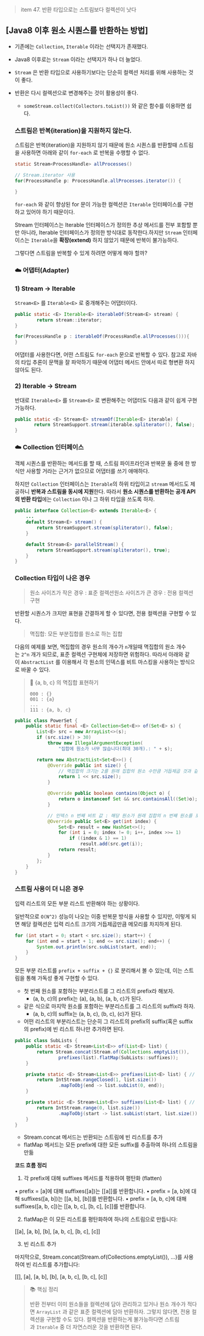 > item 47. 반환 타입으로는 스트림보다 컬렉션이 낫다
> 

## [**Java8 이후 원소 시퀀스를 반환하는 방법**]

- 기존에는 `Collection`, `Iterable` 이라는 선택지가 존재했다.
- Java8 이후로는 `Stream` 이라는 선택지가 하나 더 늘었다.
- `Stream` 은 반환 타입으로 사용하기보다는 단순히 컬렉션 처리를 위해 사용하는 것이 좋다.
- 반환은 다시 컬렉션으로 변경해주는 것이 활용성이 좋다.
    - `someStream.collect(Collectors.toList())` 와 같은 함수를 이용하면 쉽다.
    
    ### 스트림은 반복(iteration)을 지원하지 않는다.
    
    스트림은 반복(iteration)을 지원하지 않기 때문에 원소 시퀀스를 반환할때 스트림을 사용하면 아래와 같이 `for-each` 로 반복을 수행할 수 없다.
    
    ```java
    static Stream<ProcessHandle> allProcesses()
    
    // Stream.iterator 사용
    for(ProcessHandle p: ProcessHandle.allProcesses.iterator()) {
    
    }
    ```
    
    `for-each` 와 같이 향상된 for 문이 가능한 컬렉션은 `Iterable` 인터페이스를 구현하고 있어야 하기 때문이다. 
    
    Stream 인터페이스는 Iterable 인터페이스가 정의한 추상 메서드를 전부 포함할 뿐만 아니라, Iterable 인터페이스가 정의한 방식대로 동작한다.하지만 `Stream` 인터페이스는 `Iterable`을 **확장(extend)** 하지 않았기 때문에 반복이 불가능하다.
    
    
    그렇다면 스트림을 반복할 수 있게 하려면 어떻게 해야 할까?
    
    ### ☁️ 어댑터(Adapter)
    
    ### 1) Stream -> Iterable
    
    `Stream<E>` 를 `Iterable<E>` 로 중개해주는 어댑터이다.
    
    ```java
    public static <E> Iterable<E> iterableOf(Stream<E> stream) {
            return stream::iterator;
    }
    ```
    
    ```java
    for(ProcessHandle p : iterableOf(ProcessHandle.allProcesses())){
    }
    ```
    
    어댑터를 사용한다면, 어떤 스트림도 `for-each` 문으로 반복할 수 있다. 참고로 자바의 타입 추론이 문맥을 잘 파악하기 때문에 어댑터 메서드 안에서 따로 형변환 하지 않아도 된다.
    
    ### 2) Iterable -> Stream
    
    반대로 `Iterable<E>` 를 `Stream<E>` 로 변환해주는 어댑터도 다음과 같이 쉽게 구현 가능하다.
    
    ```java
    public static <E> Stream<E> streamOf(Iterable<E> iterable) {
           return StreamSupport.stream(iterable.spliterator(), false);
    }
    ```
    
    ### ☁️ Collection 인터페이스
    
    객체 시퀀스를 반환하는 메서드를 할 때, 스트림 파이프라인과 반복문 둘 중에 한 방식만 사용할 거라는 근거가 없으므로 어댑터를 쓰기 애매하다.
    
    하지만 `Collection` 인터페이스는 `Iterable`의 하위 타입이고 `stream` 메서드도 제공하니 **반복과 스트림을 동시에 지원**한다. 따라서 **원소 시퀀스를 반환하는 공개 API의 반환 타입**에는 `Collection` 이나 그 하위 타입을 쓰도록 하자.
    
    ```java
    public interface Collection<E> extends Iterable<E> {
        ...
        default Stream<E> stream() {
            return StreamSupport.stream(spliterator(), false);
        }
    
        default Stream<E> parallelStream() {
            return StreamSupport.stream(spliterator(), true);
        }
    }
    ```
    
    ### Collection 타입이 나은 경우
    
    > 원소 사이즈가 작은 경우 : 표준 컬렉션원소 사이즈가 큰 경우 : 전용 컬렉션 구현
    > 
    
    반환할 시퀀스가 크지만 표현을 간결하게 할 수 있다면, 전용 컬렉션을 구현할 수 있다.
    
    > 멱집합: 모든 부분집합를 원소로 하는 집합
    > 
    
    다음의 예제를 보면, 멱집합의 경우 원소의 개수가 `n`개일때 멱집합의 원소 개수는 `2^n` 개가 되므로, 표준 컬렉션 구현체에 저장하면 위험하다. 따라서 아래와 같이 `AbstractList` 를 이용해서 각 원소의 인덱스를 비트 마스킹을 사용하는 방식으로 바꿀 수 있다. 
    
    > 🔖 {a, b, c} 의 멱집합 표현하기
    > 
    > 
    > ```
    > 000 : {}
    > 001 : {a}
    > ...
    > 111 : {a, b, c}
    > ```
    > 
    
    ```java
    public class PowerSet {
        public static final <E> Collection<Set<E>> of(Set<E> s) {
            List<E> src = new ArrayList<>(s);
            if (src.size() > 30)
                throw new IllegalArgumentException(
                    "집합에 원소가 너무 많습니다(최대 30개).: " + s);
    
            return new AbstractList<Set<E>>() {
                @Override public int size() {
                    // 멱집합의 크기는 2를 원래 집합의 원소 수만큼 거듭제곱 것과 같다.
                    return 1 << src.size();
                }
    
                @Override public boolean contains(Object o) {
                    return o instanceof Set && src.containsAll((Set)o);
                }
    
    			// 인덱스 n 번째 비트 값 : 해당 원소가 원래 집합의 n 번째 원소를 포함하는지 여부
                @Override public Set<E> get(int index) {
                    Set<E> result = new HashSet<>();
                    for (int i = 0; index != 0; i++, index >>= 1)
                        if ((index & 1) == 1)
                            result.add(src.get(i));
                    return result;
                }
            };
        }
    }
    ```
    
    ### 스트림 사용이 더 니은 경우
    
    입력 리스트의 모든 부분 리스트 반환해야 하는 상황이다.
    
    일반적으로 `O(N^2)` 성능이 나오는 이중 반복문 방식을 사용할 수 있지만, 이렇게 되면 해당 컬렉션은 입력 리스트 크기의 거듭제곱만큼 메모리를 차지하게 된다.
    
    ```java
    for (int start = 0; start < src.size(); start++) {
    	for (int end = start + 1; end <= src.size(); end++) {
        	System.out.println(src.subList(start, end));
        }
    }
    ```
    
    모든 부분 리스트를 `prefix + suffix + {}` 로 분리해서 볼 수 있는데, 이는 스트림을 통해 가독성 좋게 구현할 수 있다.
    
    - 첫 번째 원소를 포함하는 부분리스트를 그 리스트의 prefix라 해보자.
        - (a, b, c)의 prefix는 (a), (a, b), (a, b, c)가 된다.
    - 같은 식으로 마지막 원소를 포함하는 부분리스트를 그 리스트의 suffix라 하자.
        - (a, b, c)의 suffix는 (a, b, c), (b, c), (c)가 된다.
    - 어떤 리스트의 부분리스트는 단순히 그 리스트의 prefix의 suffix(혹은 suffix의 prefix)에 빈 리스트 하나만 추가하면 된다.
    
    ```java
    public class SubLists {
        public static <E> Stream<List<E>> of(List<E> list) {
            return Stream.concat(Stream.of(Collections.emptyList()),
                    prefixes(list).flatMap(SubLists::suffixes));
        }
    
        private static <E> Stream<List<E>> prefixes(List<E> list) { // (a), (a,b), (a,b,c)
            return IntStream.rangeClosed(1, list.size())
                    .mapToObj(end -> list.subList(0, end));
        }
    
        private static <E> Stream<List<E>> suffixes(List<E> list) { // (a,b,c), (b,c), (c)
            return IntStream.range(0, list.size())
                    .mapToObj(start -> list.subList(start, list.size()));
        }
    }
    ```
    
    - Stream.concat 메서드는 반환되는 스트림에 빈 리스트를 추가
    - flatMap 메서드는 모든 prefix에 대한 모든 suffix를 추출하여 하나의 스트림을 만듦
    
    **코드 흐름 정리**
    
    1. 각 prefix에 대해 suffixes 메서드를 적용하여 평탄화 (flatten)
    
    • prefix = [a]에 대해 suffixes([a])는 [[a]]를 반환합니다.
    • prefix = [a, b]에 대해 suffixes([a, b])는 [[a, b], [b]]를 반환합니다.
    • prefix = [a, b, c]에 대해 suffixes([a, b, c])는 [[a, b, c], [b, c], [c]]를 반환합니다.
    
    2. flatMap은 이 모든 리스트를 평탄화하여 하나의 스트림으로 만듭니다:
    
    [[a], [a, b], [b], [a, b, c], [b, c], [c]]
    
    3. 빈 리스트 추가
    
    마지막으로, Stream.concat(Stream.of(Collections.emptyList()), ...)를 사용하여 빈 리스트를 추가합니다:
    
    [[], [a], [a, b], [b], [a, b, c], [b, c], [c]]
    
    > 📚 핵심 정리
    > 
    > 
    > 반환 전부터 이미 원소들을 컬렉션에 담아 관리하고 있거나 원소 개수가 적다면 `ArrayList` 과 같은 표준 컬렉션에 담아 반환하자. 그렇지 않다면, 전용 컬렉션을 구현할 수도 있다. 컬렉션을 반환하는게 불가능하다면 스트림과 `Iterable` 중 더 자연스러운 것을 반환하면 된다.
    >

